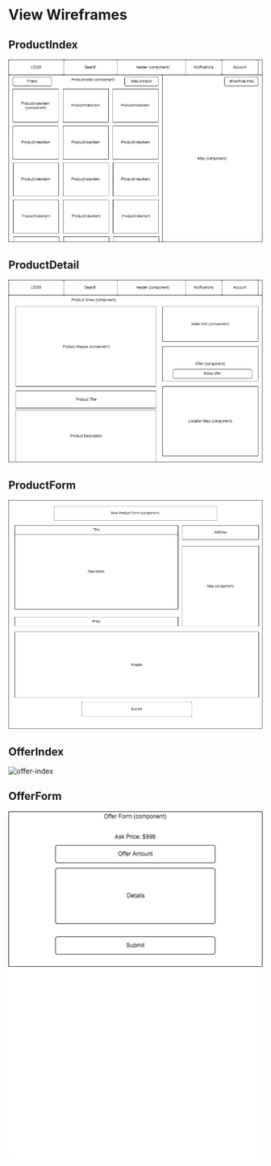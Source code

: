 # View Wireframes

## ProductIndex
![product-index]

## ProductDetail
![product-detail]

## ProductForm
![product-form]

## OfferIndex
![offer-index]

## OfferForm
![offer-form]

[product-index]: ./wireframes/product_index.png
[product-detail]: ./wireframes/product_detail.png
[product-form]: ./wireframes/product_form.png
[offer-index]: ./wireframes/offer_index.png
[offer-form]: ./wireframes/offer_form.png
